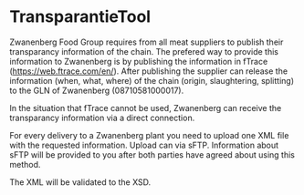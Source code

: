 # TransparantieTool
Zwanenberg Food Group requires from all meat suppliers to publish their transparancy information of the chain.  The prefered way to provide this information to Zwanenberg is by publishing the information in fTrace (https://web.ftrace.com/en/). After publishing the supplier can release the information (when, what, where) of the chain (origin, slaughtering, splitting) to the GLN of Zwanenberg (08710581000017).

In the situation that fTrace cannot be used, Zwanenberg can receive the transparancy information via a direct connection.

For every delivery to a Zwanenberg plant you need to upload one XML file with the requested information.
Upload can via sFTP. Information about sFTP will be provided to you after both parties have agreed about using this method.

The XML will be validated to the XSD. 
